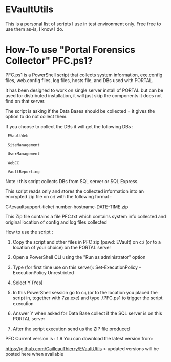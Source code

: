 # EVaultUtils
This is a personal list of scripts I use in test environment only. Free free to use them as-is, I know I do.

# How-To use "Portal Forensics Collector" PFC.ps1?

PFC.ps1 is a PowerShell script that collects system information, exe.config files, web.config files, log files, hosts file, and DBs used with PORTAL.

It has been designed to work on single server install of PORTAL but can be used for distributed installation, it will just skip the components it does not find on that server.


The script is asking if the Data Bases should be collected = it gives the option to do not collect them.

If you choose to collect the DBs it will get the following DBs :

     EVaultWeb

     SiteManagement

     UserManagement

     WebCC

     VaultReporting



Note : this script collects DBs from SQL server or SQL Express.



This script reads only and stores the collected information into an encrypted zip file on c:\ with the following format :

   C:\evaultsupport-ticket number-hostname-DATE-TIME.zip

   This Zip file contains a file PFC.txt which contains system info collected and original location of config and log files collected



How to use the script :

1. Copy the script and other files in PFC zip (pswd: EVault) on c:\ (or to a location of your choice) on the PORTAL server

2. Open a PowerShell CLI using the "Run as administrator" option

3. Type (for first time use on this server):
Set-ExecutionPolicy -ExecutionPolicy Unrestricted

4. Select Y (Yes)

5. In this PowerShell session go to c:\ (or to the location you placed the script in, together with 7za.exe) and type .\PFC.ps1  to trigger the script execution

6. Answer Y when asked for Data Base collect if the SQL server is on this PORTAL server

7. After the script execution send us the ZIP file produced




PFC Current version is : 1.9 You can download the latest version from:

https://github.com/CailleauThierry/EVaultUtils > updated versions will be posted here when available